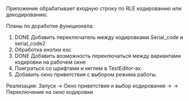 Приложение обрабатывает входную строку по RLE кодированию или декодированию.

Планы по доработке функционала:
1. DONE Добавить переключатель между кодировками Serial_code и serial_code2
2. Обработка кнопки esc
3. DONE Добавить возможность переключаться между вариантами кодировки на 
	рабочем окне
4. Поиграться со шрифтами и кеглем в TextEditor-ах
5. Добавить окно приветствия с выбором режима работы.

Реализация:
Запуск -> Окно приветствия и выбор кодирования ->
-> Переключение на окно кодировки
